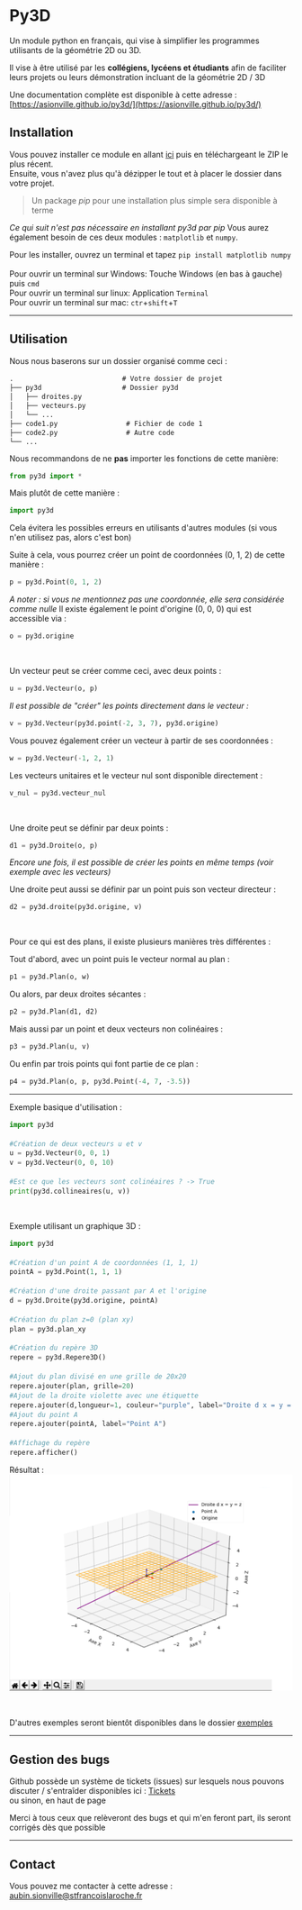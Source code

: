 # Py3D

Un module python en français, qui vise à simplifier les programmes utilisants de la géométrie 2D ou 3D.

  Il vise à être utilisé par les <b>collégiens, lycéens et étudiants</b> afin de faciliter leurs projets ou leurs démonstration incluant de la géométrie 2D / 3D


Une documentation complète est disponible à cette adresse :<br>
[https://asionville.github.io/py3d/](https://asionville.github.io/py3d/)
  
## Installation

  Vous pouvez installer ce module en allant [ici](https://github.com/ASionville/py3d/releases) puis en téléchargeant le ZIP le plus récent.<br>
  Ensuite, vous n'avez plus qu'à dézipper le tout et à placer le dossier dans votre projet.
  
  >Un package *pip* pour une installation plus simple sera disponible à terme
  
  *Ce qui suit n'est pas nécessaire en installant py3d par pip*
  Vous aurez également besoin de ces deux modules : `matplotlib` et `numpy`.
  
  Pour les installer, ouvrez un terminal et tapez `pip install matplotlib numpy`<br><br>
  Pour ouvrir un terminal sur Windows: Touche Windows (en bas à gauche) puis `cmd`<br>
  Pour ouvrir un terminal sur linux: Application `Terminal`<br>
  Pour ouvrir un terminal sur mac: `ctr`+`shift`+`T`<br>
  

---
## Utilisation

  Nous nous baserons sur un dossier organisé comme ceci :
  
    .                           # Votre dossier de projet
    ├── py3d                    # Dossier py3d
    │   ├── droites.py
    │   ├── vecteurs.py
    │   └── ...
    ├── code1.py                 # Fichier de code 1
    ├── code2.py                 # Autre code
    └── ...


Nous recommandons de ne **pas** importer les fonctions de cette manière:
```python
from py3d import *
```

Mais plutôt de cette manière :
```python
import py3d
```
Cela évitera les possibles erreurs en utilisants d'autres modules (si vous n'en utilisez pas, alors c'est bon)
<br>

Suite à cela, vous pourrez créer un point de coordonnées (0, 1, 2) de cette manière :
```python
p = py3d.Point(0, 1, 2)
```
*A noter : si vous ne mentionnez pas une coordonnée, elle sera considérée comme nulle*
Il existe également le point d'origine (0, 0, 0) qui est accessible via :
```python
o = py3d.origine
```

<br>

Un vecteur peut se créer comme ceci, avec deux points :
```python
u = py3d.Vecteur(o, p)
```
*Il est possible de "créer" les points directement dans le vecteur :*
```python
v = py3d.Vecteur(py3d.point(-2, 3, 7), py3d.origine)
```

Vous pouvez également créer un vecteur à partir de ses coordonnées :
```python
w = py3d.Vecteur(-1, 2, 1)
```
Les vecteurs unitaires et le vecteur nul sont disponible directement :
```python
v_nul = py3d.vecteur_nul
```

<br>

Une droite peut se définir par deux points :
```python
d1 = py3d.Droite(o, p)
```
*Encore une fois, il est possible de créer les points en même temps (voir exemple avec les vecteurs)*

Une droite peut aussi se définir par un point puis son vecteur directeur :
```python
d2 = py3d.droite(py3d.origine, v)
```

<br>

Pour ce qui est des plans, il existe plusieurs manières très différentes :

Tout d'abord, avec un point puis le vecteur normal au plan :
```python
p1 = py3d.Plan(o, w)
```

Ou alors, par deux droites sécantes :
```python
p2 = py3d.Plan(d1, d2)
```

Mais aussi par un point et deux vecteurs non colinéaires :
```python
p3 = py3d.Plan(u, v)
```

Ou enfin par trois points qui font partie de ce plan :
```python
p4 = py3d.Plan(o, p, py3d.Point(-4, 7, -3.5))
```

---

Exemple basique d'utilisation :
```python
import py3d

#Création de deux vecteurs u et v
u = py3d.Vecteur(0, 0, 1)
v = py3d.Vecteur(0, 0, 10)

#Est ce que les vecteurs sont colinéaires ? -> True
print(py3d.collineaires(u, v))
```

<br>

Exemple utilisant un graphique 3D :
```python
import py3d

#Création d'un point A de coordonnées (1, 1, 1)
pointA = py3d.Point(1, 1, 1)

#Création d'une droite passant par A et l'origine
d = py3d.Droite(py3d.origine, pointA)

#Création du plan z=0 (plan xy)
plan = py3d.plan_xy

#Création du repère 3D
repere = py3d.Repere3D()

#Ajout du plan divisé en une grille de 20x20
repere.ajouter(plan, grille=20)
#Ajout de la droite violette avec une étiquette
repere.ajouter(d,longueur=1, couleur="purple", label="Droite d x = y = z")
#Ajout du point A
repere.ajouter(pointA, label="Point A")

#Affichage du repère
repere.afficher()
```

Résultat :
![Affichage 3D basique](images/affichage_basique.PNG)

<br>

D'autres exemples seront bientôt disponibles dans le dossier [exemples](exemples/)

---
## Gestion des bugs

Github possède un système de tickets (issues) sur lesquels nous pouvons discuter / s'entraîder disponibles ici : [Tickets](https://github.com/ASionville/py3d/issues)<br>
ou sinon, en haut de page

Merci à tous ceux que relèveront des bugs et qui m'en feront part, ils seront corrigés dès que possible

---
## Contact

Vous pouvez me contacter à cette adresse :
[aubin.sionville@stfrancoislaroche.fr](mailto:aubin.sionville@stfrancoislaroche.fr)
